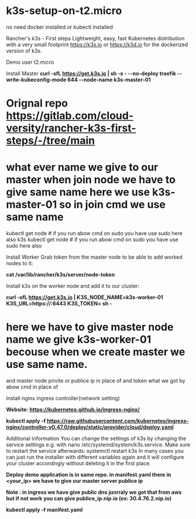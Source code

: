 # k3s-setup-on-t2.micro

no need docker installed or kubectl installed 

Rancher's k3s - First steps
Lightweight, easy, fast Kubernetes distribution with a very small footprint
https://k3s.io or https://k3d.io for the dockerized version of k3s.

Demo
user t2.micro 

Install Master
**curl -sfL https://get.k3s.io | sh -s - --no-deploy traefik --write-kubeconfig-mode 644 --node-name k3s-master-01**


# Orignal repo https://gitlab.com/cloud-versity/rancher-k3s-first-steps/-/tree/main

# what ever name we give to our master when join node we have to give same name here we use k3s-master-01 so in join cmd we use same name 

kubectl get  node      # if you run abow cmd on sudo you have use sudo here also 
k3s kubectl get node   # if you run abow cmd on sudo you have use sudo here also

Install Worker
Grab token from the master node to be able to add worked nodes to it:

**cat /var/lib/rancher/k3s/server/node-token**

Install k3s on the worker node and add it to our cluster:

**curl -sfL https://get.k3s.io | K3S_NODE_NAME=k3s-worker-01 K3S_URL=https://<IP>:6443 K3S_TOKEN=<TOKEN> sh -**
  
# here we have to give master node name we give k3s-worker-01 becouse when we create master we use same name.
  and master node privite or publice ip in place of <ip> and token what we got by abow cmd in place of <TOKEN> 

Install nginx ingress controller(network setting)
  
**Website: https://kubernetes.github.io/ingress-nginx/**
  
**kubectl apply -f https://raw.githubusercontent.com/kubernetes/ingress-nginx/controller-v0.47.0/deploy/static/provider/cloud/deploy.yaml**
  
Additional information
You can change the settings of k3s by changing the service settings e.g. with nano /etc/systemd/system/k3s.service.
Make sure to restart the service afterwards: systemctl restart k3s
In many cases you can just run the installer with different variables again and it will configure your cluster accordingly without deleting it in the first place.

**Deploy demo application is in same repo. in manifest.yaml there in <your_ip> we have to give our master server publice ip**

 **Note : in ingress we have give public dns junrraly we got that from aws but if not work you can give publice_ip.nip.io (ex: 30.4.76.2.nip.io)**
  
**kubectl apply -f manifest.yaml**
